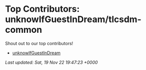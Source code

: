 # Top Contributors: unknowIfGuestInDream/tlcsdm-common
Shout out to our top contributors!

- [unknowIfGuestInDream](https://github.com/unknowIfGuestInDream)

_Last updated: Sat, 19 Nov 22 19:47:23 +0000_